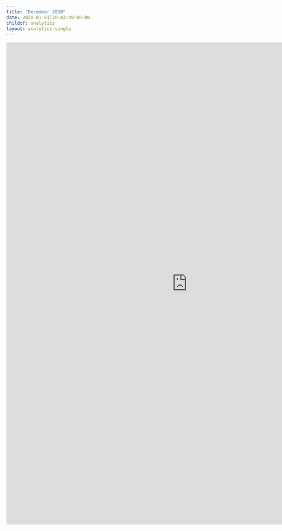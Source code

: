 ```yaml
---
title: "December 2020"
date: 2020-01-01T20:43:49-08:00
childof: analytics
layout: analytics-single
---
```

<iframe width="960" height="1280" src="https://datastudio.google.com/embed/reporting/1zIs5oleQpSSajtPbBbQLCCXvtfxJ9Ew1/page/tPw8" frameborder="0" style="border:0" allowfullscreen></iframe>